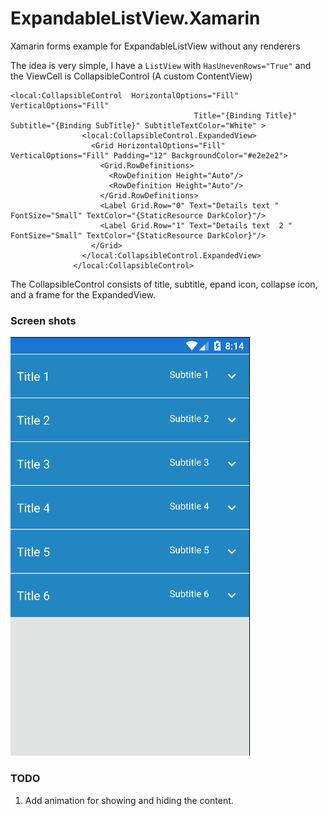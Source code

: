 # ExpandableListView.Xamarin
Xamarin forms example for ExpandableListView without any renderers

The idea is very simple, I have a ```ListView``` with ```HasUnevenRows="True"```
and the ViewCell is CollapsibleControl (A custom ContentView)

```XAML
<local:CollapsibleControl  HorizontalOptions="Fill" VerticalOptions="Fill"
                                         Title="{Binding Title}" Subtitle="{Binding SubTitle}" SubtitleTextColor="White" >
                <local:CollapsibleControl.ExpandedView>
                  <Grid HorizontalOptions="Fill" VerticalOptions="Fill" Padding="12" BackgroundColor="#e2e2e2">
                    <Grid.RowDefinitions>
                      <RowDefinition Height="Auto"/>
                      <RowDefinition Height="Auto"/>
                    </Grid.RowDefinitions>
                    <Label Grid.Row="0" Text="Details text " FontSize="Small" TextColor="{StaticResource DarkColor}"/>
                    <Label Grid.Row="1" Text="Details text  2 " FontSize="Small" TextColor="{StaticResource DarkColor}"/>
                  </Grid>
                </local:CollapsibleControl.ExpandedView>
              </local:CollapsibleControl>
```              

The CollapsibleControl consists of title, subtitle, epand icon, collapse icon, and a frame for the ExpandedView.


###  Screen shots ###

![Alt text](/screenshots/android.gif?raw=true "Android")



### TODO ###
1. Add animation for showing and hiding the content.





